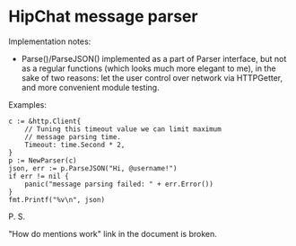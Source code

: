 HipChat message parser
====================

Implementation notes:

 - Parse()/ParseJSON() implemented as a part of Parser interface, but not as a regular functions (which looks much more elegant to me), in the sake of two reasons: let the user control over network via HTTPGetter, and more convenient module testing.

Examples:

    c := &http.Client{
        // Tuning this timeout value we can limit maximum
        // message parsing time.
        Timeout: time.Second * 2,
    }
    p := NewParser(c)
    json, err := p.ParseJSON("Hi, @username!")
    if err != nil {
        panic("message parsing failed: " + err.Error())
    }
    fmt.Printf("%v\n", json)

P. S.

"How do mentions work" link in the document is broken.
